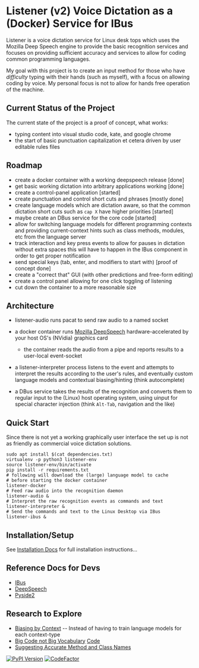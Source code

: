 # Listener (v2) Voice Dictation as a (Docker) Service for IBus

Listener is a voice dictation service for Linux desk tops
which uses the Mozilla Deep Speech  engine to provide the
basic recognition services and focuses on providing
sufficient  accuracy and services to allow for coding
common programming languages.

My goal with this project is to create an input method for those who
have *difficulty* typing with their hands (such as myself), with a 
focus on allowing coding by voice. My  personal focus is not
to allow for hands free operation of the machine.

## Current Status of the Project

The current state of the project is a proof of concept, what works:

* typing content into visual studio code, kate, and google chrome
* the start of basic punctuation capitalization et cetera  driven by
  user editable rules files

## Roadmap

* create a docker container with a working deepspeech release [done]
* get basic working dictation into arbitrary applications working [done]
* create a control-panel application [started]
* create punctuation and control short cuts and phrases  [mostly done]
* create language models which are  dictation aware, so that the common
  dictation short cuts such as `cap X`  have higher priorities [started]
* maybe create an DBus service for the core code [started]
* allow for switching language models for different programming contexts and providing
  current-context hints such as class methods, modules, etc from the language server
* track interaction and key press events to allow for pauses in dictation without extra spaces
   this will have to happen in the IBus  component in order to get proper notification
* send special keys (tab, enter, and modifiers to start with) [proof of concept done]
* create a "correct that" GUI (with other predictions and free-form editing)
* create a control panel allowing for one click toggling of listening
* cut down the container to a more reasonable size

## Architecture

* listener-audio runs pacat to send raw audio to a named socket
* a docker container runs [Mozilla DeepSpeech](https://github.com/mozilla/DeepSpeech) 
  hardware-accelerated by your host OS's (NVidia) graphics card

  * the container reads the audio from a pipe and reports results to a 
    user-local event-socket

* a listener-interpreter process listens to the event  and attempts to 
  interpret the results according to the user's rules,  and eventually 
  custom language models and contextual biasing/hinting (think autocomplete)
* a DBus service takes the results of the recognition and converts them to
  regular input to the (Linux) host operating system, using uinput for 
  special character injection (think `Alt-Tab`, navigation and the like)

## Quick Start

Since there is not yet a working graphically user interface the set up is not as
friendly as commercial voice dictation solutions.
```
sudo apt install $(cat dependencies.txt)
virtualenv -p python3 listener-env
source listener-env/bin/activate
pip install -r requirements.txt
# following will download the (large) language model to cache
# before starting the docker container
listener-docker
# Feed raw audio into the recognition daemon
listener-audio &
# Interpret the raw recognition events as commands and text
listener-interpreter &
# Send the commands and text to the Linux Desktop via IBus
listener-ibus &
```


## Installation/Setup

See [Installation Docs](./docs/installation.rst) for full installation instructions...

## Reference Docs for Devs

* [IBus](https://lazka.github.io/pgi-docs/IBus-1.0/index.html)
* [DeepSpeech](https://deepspeech.readthedocs.io/en/latest/Python-API.html)
* [Pyside2](https://doc.qt.io/qtforpython/modules.html)

## Research to Explore

* [Biasing by Context](https://static.googleusercontent.com/media/research.google.com/en//pubs/archive/43819.pdf) -- Instead of having to train language models for each context-type
* [Big Code not Big Vocabulary](https://arxiv.org/abs/2003.07914) [Code](https://github.com/mast-group/OpenVocabCodeNLM)
* [Suggesting Accurate Method and Class Names](https://miltos.allamanis.com/publications/2015suggesting/)

[![PyPI Version](https://img.shields.io/pypi/v/listener.svg)](https://pypi.python.org/pypi/listener)
[![CodeFactor](https://www.codefactor.io/repository/github/mcfletch/listener2/badge)](https://www.codefactor.io/repository/github/mcfletch/listener2)